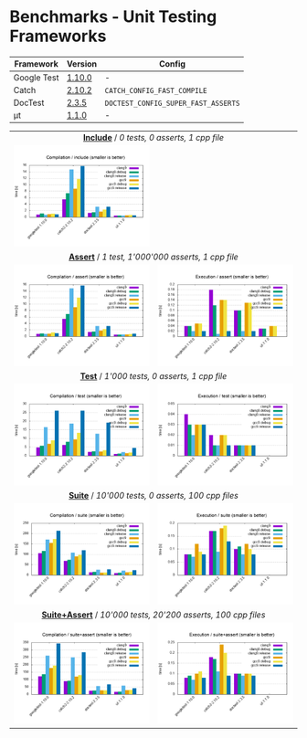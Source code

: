 # Benchmarks - Unit Testing Frameworks

| Framework | Version | Config |
|-|-|-|
| Google Test | [1.10.0](https://github.com/google/googletest/releases/tag/release-1.10.0) | - |
| Catch       | [2.10.2](https://github.com/catchorg/Catch2/releases/download/v2.10.2/catch.hpp) | `CATCH_CONFIG_FAST_COMPILE` |
| DocTest     | [2.3.5](https://github.com/onqtam/doctest/blob/master/doctest/doctest.h) | `DOCTEST_CONFIG_SUPER_FAST_ASSERTS` |
| μt          | [1.1.0](https://github.com/boost-experimental/ut/blob/master/include/boost/ut.hpp) | - |

<table>
  <tr>
    <td colspan="2" align="center">
    <a href="benchmarks"><b>Include</b></a> / <i>0 tests, 0 asserts, 1 cpp file</i>
    </td>
  </tr>
  <tr>
    <td><a href="results/Compilation_include.png"><img src="results/Compilation_include.png"></a></td>
    <td></td>
  </tr>

  <tr>
    <td colspan="2" align="center">
    <a href="benchmarks"><b>Assert</b></a> / <i>1 test, 1'000'000 asserts, 1 cpp file</i>
    </td>
  </tr>
  <tr>
    <td><a href="results/Compilation_assert.png"><img src="results/Compilation_assert.png"></a></td>
    <td><a href="results/Execution_assert.png"><img src="results/Execution_assert.png"></a></td>
  </tr>

  <tr>
    <td colspan="2" align="center">
    <a href="benchmarks"><b>Test</b></a> / <i>1'000 tests, 0 asserts, 1 cpp file</i>
    </td>
  </tr>
  <tr>
    <td><a href="results/Compilation_test.png"><img src="results/Compilation_test.png"></a></td>
    <td><a href="results/Execution_test.png"><img src="results/Execution_test.png"></a></td>
  </tr>

  <tr>
    <td colspan="2" align="center">
    <a href="benchmarks"><b>Suite</b></a> / <i>10'000 tests, 0 asserts, 100 cpp files</i>
    </td>
  </tr>
  <tr>
    <td><a href="results/Compilation_suite.png"><img src="results/Compilation_suite.png"></a></td>
    <td><a href="results/Execution_suite.png"><img src="results/Execution_suite.png"></a></td>
  </tr>

  <tr>
    <td colspan="2" align="center">
    <a href="benchmarks"><b>Suite+Assert</b></a> / <i>10'000 tests, 20'200 asserts, 100 cpp files</i>
    </td>
  </tr>
  <tr>
    <td><a href="results/Compilation_suite+assert.png"><img src="results/Compilation_suite+assert.png"></a></td>
    <td><a href="results/Execution_suite+assert.png"><img src="results/Execution_suite+assert.png"></a></td>
  </tr>
</table>
